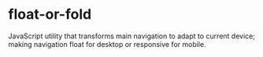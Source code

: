 float-or-fold
=============

JavaScript utility that transforms main navigation to adapt to current device; making navigation float for desktop or responsive for mobile.
